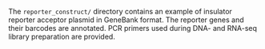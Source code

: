 The `reporter_construct/` directory contains an example of insulator reporter acceptor plasmid in GeneBank format. The reporter genes and their barcodes are annotated. PCR primers used during DNA- and RNA-seq library preparation are provided.
